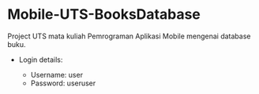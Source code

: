 # Mobile-UTS-BooksDatabase
Project UTS mata kuliah Pemrograman Aplikasi Mobile mengenai database buku.

* Login details:

  * Username: user
  * Password: useruser
